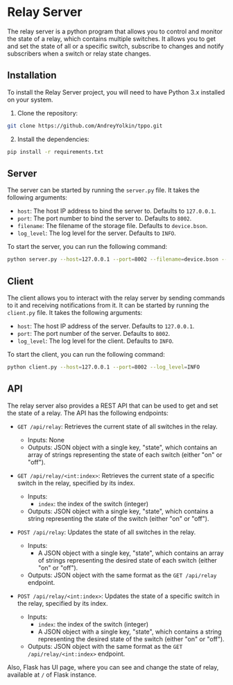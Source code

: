 Relay Server
============

The relay server is a python program that allows you to control and monitor the state of a relay, which contains multiple switches. It allows you to get and set the state of all or a specific switch, subscribe to changes and notify subscribers when a switch or relay state changes.

Installation
------------

To install the Relay Server project, you will need to have Python 3.x installed on your system.

1.  Clone the repository:
```bash
git clone https://github.com/AndreyYolkin/tppo.git
```

2.  Install the dependencies:
```bash
pip install -r requirements.txt
```

Server
------

The server can be started by running the `server.py` file. It takes the following arguments:

*   `host`: The host IP address to bind the server to. Defaults to `127.0.0.1`.
*   `port`: The port number to bind the server to. Defaults to `8002`.
*   `filename`: The filename of the storage file. Defaults to `device.bson`.
*   `log_level`: The log level for the server. Defaults to `INFO`.

To start the server, you can run the following command:

```bash
python server.py --host=127.0.0.1 --port=8002 --filename=device.bson --log_level=INFO
```

Client
------

The client allows you to interact with the relay server by sending commands to it and receiving notifications from it. It can be started by running the `client.py` file. It takes the following arguments:

*   `host`: The host IP address of the server. Defaults to `127.0.0.1`.
*   `port`: The port number of the server. Defaults to `8002`.
*   `log_level`: The log level for the client. Defaults to `INFO`.

To start the client, you can run the following command:
```bash
python client.py --host=127.0.0.1 --port=8002 --log_level=INFO
```

API
---

The relay server also provides a REST API that can be used to get and set the state of a relay. The API has the following endpoints:

*   `GET /api/relay`: Retrieves the current state of all switches in the relay.
    
    *   Inputs: None
    *   Outputs: JSON object with a single key, "state", which contains an array of strings representing the state of each switch (either "on" or "off").
*   `GET /api/relay/<int:index>`: Retrieves the current state of a specific switch in the relay, specified by its index.
    
    *   Inputs:
        *   `index`: the index of the switch (integer)
    *   Outputs: JSON object with a single key, "state", which contains a string representing the state of the switch (either "on" or "off").
*   `POST /api/relay`: Updates the state of all switches in the relay.
    
    *   Inputs:
        *   A JSON object with a single key, "state", which contains an array of strings representing the desired state of each switch (either "on" or "off").
    *   Outputs: JSON object with the same format as the `GET /api/relay` endpoint.
*   `POST /api/relay/<int:index>`: Updates the state of a specific switch in the relay, specified by its index.
    
    *   Inputs:
        *   `index`: the index of the switch (integer)
        *   A JSON object with a single key, "state", which contains a string representing the desired state of the switch (either "on" or "off").
    *   Outputs: JSON object with the same format as the `GET /api/relay/<int:index>` endpoint.

Also, Flask has UI page, where you can see and change the state of relay, available at `/` of Flask instance.